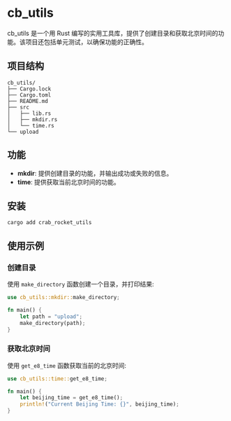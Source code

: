 # cb_utils

cb_utils 是一个用 Rust 编写的实用工具库，提供了创建目录和获取北京时间的功能。该项目还包括单元测试，以确保功能的正确性。

## 项目结构

```
cb_utils/
├── Cargo.lock
├── Cargo.toml
├── README.md
├── src
│   ├── lib.rs
│   ├── mkdir.rs
│   └── time.rs
└── upload
```

## 功能

- **mkdir**: 提供创建目录的功能，并输出成功或失败的信息。
- **time**: 提供获取当前北京时间的功能。

## 安装

```shell
cargo add crab_rocket_utils
```

## 使用示例

### 创建目录

使用 `make_directory` 函数创建一个目录，并打印结果:

```rust
use cb_utils::mkdir::make_directory;

fn main() {
    let path = "upload";
    make_directory(path);
}
```

### 获取北京时间

使用 `get_e8_time` 函数获取当前的北京时间:

```rust
use cb_utils::time::get_e8_time;

fn main() {
    let beijing_time = get_e8_time();
    println!("Current Beijing Time: {}", beijing_time);
}
```
